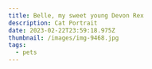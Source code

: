 ```yaml
---
title: Belle, my sweet young Devon Rex
description: Cat Portrait
date: 2023-02-22T23:59:18.975Z
thumbnail: /images/img-9468.jpg
tags:
  - pets
---
```

